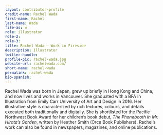 ```yaml
---
layout: contributor-profile
credit-name: Rachel Wada
first-name: Rachel
last-name: Wada
file-as: w
role: illustrator
role-2:
role-3:
title: Rachel Wada — Work in Fireside
description: Illustrator
twitter-handle:
profile-pic: rachel-wada.jpg
website-url: rachelwada.com/
short-name: rachel-wada
permalink: rachel-wada
bio-spanish:
---
```

Rachel Wada was born in Japan, grew up briefly in Hong Kong and China, and now lives and works in Vancouver. She graduated with a BFA in Illustration from Emily Carr University of Art and Design in 2016. Her illustrative style is characterized by rich textures, colours, and details executed both traditionally and digitally. She is shortlisted for the Pacific Northwest Book Award for her children’s book debut, _The Phonebooth in Mr. Hirota’s Garden_, written by Heather Smith (Orca Book Publishers). Rachel’s work can also be found in newspapers, magazines, and online publications.
